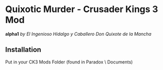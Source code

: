 # Quixotic Murder - Crusader Kings 3 Mod
**alpha1**
*by El Ingenioso Hidalgo y Caballero Don Quixote de la Mancha*


## Installation
Put in your CK3 Mods Folder (found in Paradox \ Documents)
